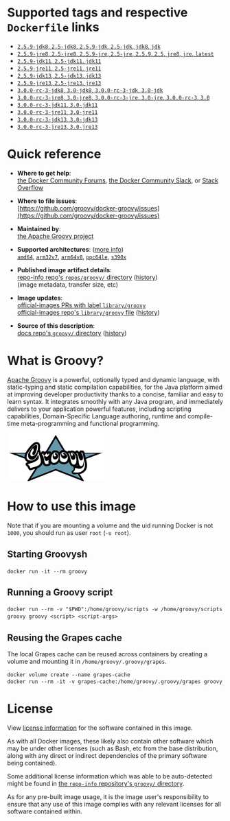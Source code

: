 <!--

********************************************************************************

WARNING:

    DO NOT EDIT "groovy/README.md"

    IT IS AUTO-GENERATED

    (from the other files in "groovy/" combined with a set of templates)

********************************************************************************

-->

# Supported tags and respective `Dockerfile` links

-	[`2.5.9-jdk8`, `2.5-jdk8`, `2.5.9-jdk`, `2.5-jdk`, `jdk8`, `jdk`](https://github.com/groovy/docker-groovy/blob/5f8bf8d0d5321a3f6c39ff6883aa7c99c22ec0d9/jdk8/Dockerfile)
-	[`2.5.9-jre8`, `2.5-jre8`, `2.5.9-jre`, `2.5-jre`, `2.5.9`, `2.5`, `jre8`, `jre`, `latest`](https://github.com/groovy/docker-groovy/blob/5f8bf8d0d5321a3f6c39ff6883aa7c99c22ec0d9/jre8/Dockerfile)
-	[`2.5.9-jdk11`, `2.5-jdk11`, `jdk11`](https://github.com/groovy/docker-groovy/blob/5f8bf8d0d5321a3f6c39ff6883aa7c99c22ec0d9/jdk11/Dockerfile)
-	[`2.5.9-jre11`, `2.5-jre11`, `jre11`](https://github.com/groovy/docker-groovy/blob/5f8bf8d0d5321a3f6c39ff6883aa7c99c22ec0d9/jre11/Dockerfile)
-	[`2.5.9-jdk13`, `2.5-jdk13`, `jdk13`](https://github.com/groovy/docker-groovy/blob/5f8bf8d0d5321a3f6c39ff6883aa7c99c22ec0d9/jdk13/Dockerfile)
-	[`2.5.9-jre13`, `2.5-jre13`, `jre13`](https://github.com/groovy/docker-groovy/blob/5f8bf8d0d5321a3f6c39ff6883aa7c99c22ec0d9/jre13/Dockerfile)
-	[`3.0.0-rc-3-jdk8`, `3.0-jdk8`, `3.0.0-rc-3-jdk`, `3.0-jdk`](https://github.com/groovy/docker-groovy/blob/203edc26572375538a9bfcc2cf78a16617c68524/jdk8/Dockerfile)
-	[`3.0.0-rc-3-jre8`, `3.0-jre8`, `3.0.0-rc-3-jre`, `3.0-jre`, `3.0.0-rc-3`, `3.0`](https://github.com/groovy/docker-groovy/blob/203edc26572375538a9bfcc2cf78a16617c68524/jre8/Dockerfile)
-	[`3.0.0-rc-3-jdk11`, `3.0-jdk11`](https://github.com/groovy/docker-groovy/blob/203edc26572375538a9bfcc2cf78a16617c68524/jdk11/Dockerfile)
-	[`3.0.0-rc-3-jre11`, `3.0-jre11`](https://github.com/groovy/docker-groovy/blob/203edc26572375538a9bfcc2cf78a16617c68524/jre11/Dockerfile)
-	[`3.0.0-rc-3-jdk13`, `3.0-jdk13`](https://github.com/groovy/docker-groovy/blob/203edc26572375538a9bfcc2cf78a16617c68524/jdk13/Dockerfile)
-	[`3.0.0-rc-3-jre13`, `3.0-jre13`](https://github.com/groovy/docker-groovy/blob/203edc26572375538a9bfcc2cf78a16617c68524/jre13/Dockerfile)

# Quick reference

-	**Where to get help**:  
	[the Docker Community Forums](https://forums.docker.com/), [the Docker Community Slack](http://dockr.ly/slack), or [Stack Overflow](https://stackoverflow.com/search?tab=newest&q=docker)

-	**Where to file issues**:  
	[https://github.com/groovy/docker-groovy/issues](https://github.com/groovy/docker-groovy/issues)

-	**Maintained by**:  
	[the Apache Groovy project](https://github.com/groovy/docker-groovy)

-	**Supported architectures**: ([more info](https://github.com/docker-library/official-images#architectures-other-than-amd64))  
	[`amd64`](https://hub.docker.com/r/amd64/groovy/), [`arm32v7`](https://hub.docker.com/r/arm32v7/groovy/), [`arm64v8`](https://hub.docker.com/r/arm64v8/groovy/), [`ppc64le`](https://hub.docker.com/r/ppc64le/groovy/), [`s390x`](https://hub.docker.com/r/s390x/groovy/)

-	**Published image artifact details**:  
	[repo-info repo's `repos/groovy/` directory](https://github.com/docker-library/repo-info/blob/master/repos/groovy) ([history](https://github.com/docker-library/repo-info/commits/master/repos/groovy))  
	(image metadata, transfer size, etc)

-	**Image updates**:  
	[official-images PRs with label `library/groovy`](https://github.com/docker-library/official-images/pulls?q=label%3Alibrary%2Fgroovy)  
	[official-images repo's `library/groovy` file](https://github.com/docker-library/official-images/blob/master/library/groovy) ([history](https://github.com/docker-library/official-images/commits/master/library/groovy))

-	**Source of this description**:  
	[docs repo's `groovy/` directory](https://github.com/docker-library/docs/tree/master/groovy) ([history](https://github.com/docker-library/docs/commits/master/groovy))

# What is Groovy?

[Apache Groovy](http://groovy-lang.org/) is a powerful, optionally typed and dynamic language, with static-typing and static compilation capabilities, for the Java platform aimed at improving developer productivity thanks to a concise, familiar and easy to learn syntax. It integrates smoothly with any Java program, and immediately delivers to your application powerful features, including scripting capabilities, Domain-Specific Language authoring, runtime and compile-time meta-programming and functional programming.

![logo](https://raw.githubusercontent.com/docker-library/docs/bb5fc730ed18c45d86425f9fa4265d50cb795ec8/groovy/logo.png)

# How to use this image

Note that if you are mounting a volume and the uid running Docker is not `1000`, you should run as user `root` (`-u root`).

## Starting Groovysh

`docker run -it --rm groovy`

## Running a Groovy script

`docker run --rm -v "$PWD":/home/groovy/scripts -w /home/groovy/scripts groovy groovy <script> <script-args>`

## Reusing the Grapes cache

The local Grapes cache can be reused across containers by creating a volume and mounting it in `/home/groovy/.groovy/grapes`.

```console
docker volume create --name grapes-cache
docker run --rm -it -v grapes-cache:/home/groovy/.groovy/grapes groovy
```

# License

View [license information](http://www.apache.org/licenses/LICENSE-2.0.html) for the software contained in this image.

As with all Docker images, these likely also contain other software which may be under other licenses (such as Bash, etc from the base distribution, along with any direct or indirect dependencies of the primary software being contained).

Some additional license information which was able to be auto-detected might be found in [the `repo-info` repository's `groovy/` directory](https://github.com/docker-library/repo-info/tree/master/repos/groovy).

As for any pre-built image usage, it is the image user's responsibility to ensure that any use of this image complies with any relevant licenses for all software contained within.
